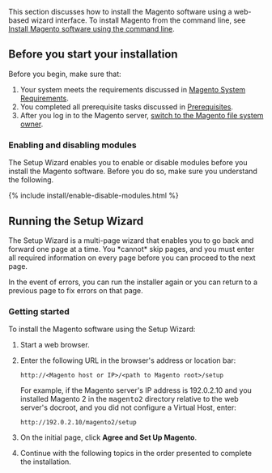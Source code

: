 <div markdown="1">

This section discusses how to install the Magento software using a web-based wizard interface. To install Magento from the command line, see <a href="{{page.baseurl}}install-gde/install/cli/install-cli.html">Install Magento software using the command line</a>.

<h2 id="instgde-install-prereq">Before you start your installation</h2>

Before you begin, make sure that:

1.	Your system meets the requirements discussed in <a href="{{page.baseurl}}install-gde/system-requirements.html">Magento System Requirements</a>.
2.	You completed all prerequisite tasks discussed in <a href="{{page.baseurl}}install-gde/prereq/prereq-overview.html">Prerequisites</a>.
4.	After you log in to the Magento server, <a href="{{page.baseurl}}install-gde/prereq/file-sys-perms-over.html">switch to the Magento file system owner</a>.

<h3 id="instgde-install-web-enable-mod">Enabling and disabling modules</h3>
The Setup Wizard enables you to enable or disable modules before you install the Magento software. Before you do so, make sure you understand the following.

{% include install/enable-disable-modules.html %}

<h2 id="instgde-install-magento-web">Running the Setup Wizard</h2>
The Setup Wizard is a multi-page wizard that enables you to go back and forward one page at a time. You *cannot* skip pages, and you must enter all required information on every page before you can proceed to the next page.

In the event of errors, you can run the installer again or you can return to a previous page to fix errors on that page.

<h3 id="instgde-install-magento-web-step0">Getting started</h3>
To install the Magento software using the Setup Wizard:

1.	Start a web browser.

2.	Enter the following URL in the browser's address or location bar:

		http://<Magento host or IP>/<path to Magento root>/setup
	
	For example, if the Magento server's IP address is 192.0.2.10 and you installed Magento 2 in the <tt>magento2</tt> directory relative to the web server's docroot, and you did not configure a Virtual Host, enter:
	
		http://192.0.2.10/magento2/setup
	
3.	On the initial page, click **Agree and Set Up Magento**.

4.	Continue with the following topics in the order presented to complete the installation.

